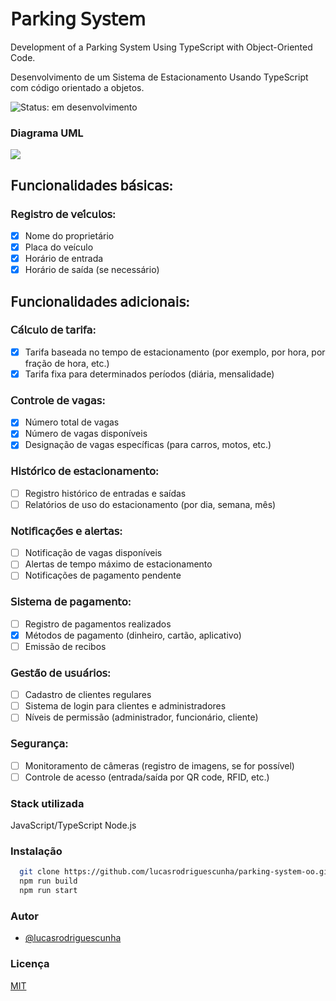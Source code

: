 # 𝖯𝖺𝗋𝗄𝗂𝗇𝗀 𝖲𝗒𝗌𝗍𝖾𝗆

Development of a Parking System Using TypeScript with Object-Oriented Code.

Desenvolvimento de um Sistema de Estacionamento Usando TypeScript com código orientado a objetos.

![Status: em desenvolvimento](http://img.shields.io/static/v1?label=STATUS&message=EM%20DESENVOLVIMENTO&color=GREEN&style=for-the-badge)

### Diagrama UML

[![](https://mermaid.ink/img/pako:eNqNU01PwzAM_StVTiC2P9ADHOgkLkiThjigXkxitogkrpx00jT230k_VqUfQ-TQJn4v9rMdn4UkhSIX0oD3hYY9gy1dFtcW-Fu7_e7kA9psvf55zDY-gNTkwKILdJP2Dnv4LxW1rM1tfBtdJR66b6t1IiY7d1izHgIFMI0Kn2eutp_ICXhs7IX2FTl9RD2hXEqXBpmnMgqkVUNYCBJ0RR30FncFNvsExqtL7gtwd5-gRkdnM2iqrENHchxZLGjLVLHGAKwpz3zgWNOEVBmQ0N9egA_EzcWNCwwq6i8g4BzegVbwNEPbtK-uQ5d52uGWJMFEC3BRc1RC4_KOCvHcM1-SoDfKMTyUSX8G-0KqRzDEC82zGEjRXzcrJoneAw-kRJZYCYtso9g4V62aUoQDWixFHrcqvvJSlO4SeVAH2p2cFHngGleCqd4fRP4FxsdTXalY3n4oBysqHYhf-7FtfitRgfsgunIuv-RHPdo?type=png)](https://mermaid.live/edit#pako:eNqNU01PwzAM_StVTiC2P9ADHOgkLkiThjigXkxitogkrpx00jT230k_VqUfQ-TQJn4v9rMdn4UkhSIX0oD3hYY9gy1dFtcW-Fu7_e7kA9psvf55zDY-gNTkwKILdJP2Dnv4LxW1rM1tfBtdJR66b6t1IiY7d1izHgIFMI0Kn2eutp_ICXhs7IX2FTl9RD2hXEqXBpmnMgqkVUNYCBJ0RR30FncFNvsExqtL7gtwd5-gRkdnM2iqrENHchxZLGjLVLHGAKwpz3zgWNOEVBmQ0N9egA_EzcWNCwwq6i8g4BzegVbwNEPbtK-uQ5d52uGWJMFEC3BRc1RC4_KOCvHcM1-SoDfKMTyUSX8G-0KqRzDEC82zGEjRXzcrJoneAw-kRJZYCYtso9g4V62aUoQDWixFHrcqvvJSlO4SeVAH2p2cFHngGleCqd4fRP4FxsdTXalY3n4oBysqHYhf-7FtfitRgfsgunIuv-RHPdo)

## 𝖥𝗎𝗇𝖼𝗂𝗈𝗇𝖺𝗅𝗂𝖽𝖺𝖽𝖾𝗌 𝖻𝖺́𝗌𝗂𝖼𝖺𝗌:

### 𝖱𝖾𝗀𝗂𝗌𝗍𝗋𝗈 𝖽𝖾 𝗏𝖾𝗂́𝖼𝗎𝗅𝗈𝗌:

- [X] Nome do proprietário
- [X] Placa do veículo
- [X] Horário de entrada
- [X] Horário de saída (se necessário)

## 𝖥𝗎𝗇𝖼𝗂𝗈𝗇𝖺𝗅𝗂𝖽𝖺𝖽𝖾𝗌 𝖺𝖽𝗂𝖼𝗂𝗈𝗇𝖺𝗂𝗌:

### 𝖢𝖺́𝗅𝖼𝗎𝗅𝗈 𝖽𝖾 𝗍𝖺𝗋𝗂𝖿𝖺:

- [X] Tarifa baseada no tempo de estacionamento (por exemplo, por hora, por fração de hora, etc.)
- [X] Tarifa fixa para determinados períodos (diária, mensalidade)

### 𝖢𝗈𝗇𝗍𝗋𝗈𝗅𝖾 𝖽𝖾 𝗏𝖺𝗀𝖺𝗌:

- [X] Número total de vagas
- [X] Número de vagas disponíveis
- [X] Designação de vagas específicas (para carros, motos, etc.)

### 𝖧𝗂𝗌𝗍𝗈́𝗋𝗂𝖼𝗈 𝖽𝖾 𝖾𝗌𝗍𝖺𝖼𝗂𝗈𝗇𝖺𝗆𝖾𝗇𝗍𝗈:

- [ ] Registro histórico de entradas e saídas
- [ ] Relatórios de uso do estacionamento (por dia, semana, mês)

### 𝖭𝗈𝗍𝗂𝖿𝗂𝖼𝖺𝖼̧𝗈̃𝖾𝗌 𝖾 𝖺𝗅𝖾𝗋𝗍𝖺𝗌:

- [ ] Notificação de vagas disponíveis
- [ ] Alertas de tempo máximo de estacionamento
- [ ] Notificações de pagamento pendente

### 𝖲𝗂𝗌𝗍𝖾𝗆𝖺 𝖽𝖾 𝗉𝖺𝗀𝖺𝗆𝖾𝗇𝗍𝗈:

- [ ] Registro de pagamentos realizados
- [X] Métodos de pagamento (dinheiro, cartão, aplicativo)
- [ ] Emissão de recibos

### 𝖦𝖾𝗌𝗍𝖺̃𝗈 𝖽𝖾 𝗎𝗌𝗎𝖺́𝗋𝗂𝗈𝗌:

- [ ] Cadastro de clientes regulares
- [ ] Sistema de login para clientes e administradores
- [ ] Níveis de permissão (administrador, funcionário, cliente)

### 𝖲𝖾𝗀𝗎𝗋𝖺𝗇𝖼̧𝖺:

- [ ] Monitoramento de câmeras (registro de imagens, se for possível)
- [ ] Controle de acesso (entrada/saída por QR code, RFID, etc.)

### Stack utilizada

JavaScript/TypeScript
Node.js

### Instalação

```bash
  git clone https://github.com/lucasrodriguescunha/parking-system-oo.git
  npm run build
  npm run start
```

### Autor

- [@lucasrodriguescunha](https://www.github.com/lucasrodriguescunha)

### Licença

[MIT](https://choosealicense.com/licenses/mit/)
